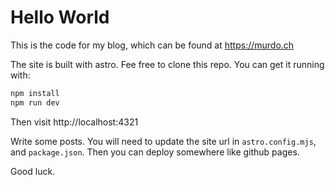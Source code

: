 # Hello World

This is the code for my blog, which can be found at https://murdo.ch

The site is built with astro. Fee free to clone this repo. You can get it running with:

```sh
npm install
npm run dev
```

Then visit http://localhost:4321

Write some posts.
You will need to update the site url in `astro.config.mjs`, and `package.json`.
Then you can deploy somewhere like github pages.

Good luck.
